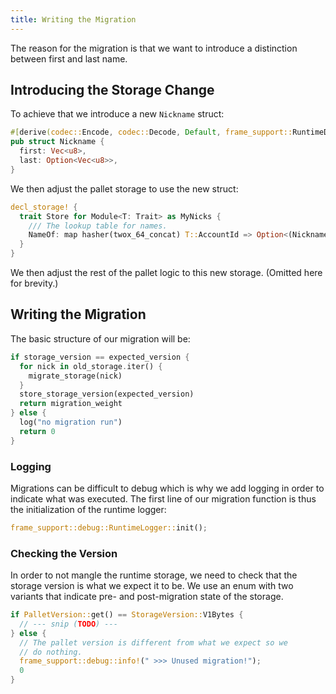 ```yaml
---
title: Writing the Migration
---
```


The reason for the migration is that we want to introduce a distinction between first and last name.

## Introducing the Storage Change
To achieve that we introduce a new `Nickname` struct:

```Rust
#[derive(codec::Encode, codec::Decode, Default, frame_support::RuntimeDebug, PartialEq)]
pub struct Nickname {
  first: Vec<u8>,
  last: Option<Vec<u8>>,
}
```

We then adjust the pallet storage to use the new struct:
```Rust
decl_storage! {
  trait Store for Module<T: Trait> as MyNicks {
    /// The lookup table for names.
    NameOf: map hasher(twox_64_concat) T::AccountId => Option<(Nickname, BalanceOf<T>)>;
  }
}
```

We then adjust the rest of the pallet logic to this new storage. (Omitted here for brevity.)

## Writing the Migration

The basic structure of our migration will be:
```Rust
if storage_version == expected_version {
  for nick in old_storage.iter() {
    migrate_storage(nick)
  }
  store_storage_version(expected_version)
  return migration_weight
} else {
  log("no migration run")
  return 0
}
```

### Logging
Migrations can be difficult to debug which is why we add logging in order to indicate what was executed.
The first line of our migration function is thus the initialization of the runtime logger:

```Rust
frame_support::debug::RuntimeLogger::init();
```

### Checking the Version
In order to not mangle the runtime storage, we need to check that the storage version is what we expect it to be.
We use an enum with two variants that indicate pre- and post-migration state of the storage.

```Rust
if PalletVersion::get() == StorageVersion::V1Bytes {
  // --- snip (TODO) ---
} else {
  // The pallet version is different from what we expect so we
  // do nothing.
  frame_support::debug::info!(" >>> Unused migration!");
  0
}
```